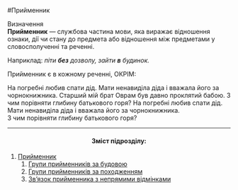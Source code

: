#Прийменник

<div class="eoz-wrap">
<span class="eoz">Визначення</span>
<div class="eoz-text">
<strong>Прийменник</strong> — службова частина мови, яка виражає вiдношення ознаки, дiї чи стану до предмета або вiдношення мiж предметами у словосполученнi та реченнi.
</div>
</div>

Наприклад: <i>пiти <b>без</b> дозволу, зайти <b>в</b> будинок.</i>

<quiz> 
    <question>
       <p>Прийменник є в кожному реченні, ОКРІМ:</p>
           <answer>На погребні любив спати дід.</answer>
           <answer>Мати ненавиділа діда і вважала його за чорнокнижника.</answer>
           <answer correct>Старший мій брат Оврам був давно проклятий бабою.</answer>
           <answer>З чим порівняти глибину батькового горя?</answer>
      <explanation>
На погребні любив спати дід.<br>
Мати ненавиділа діда і вважала його за чорнокнижника.<br>
З чим порівняти глибину батькового горя?
</explanation>
    </question>
</quiz> 


<br>
<hr>
<center><h4>Зміст підрозділу:</h4></center>


   1. [Прийменник](priymennik.html)
        1. [Групи прийменникiв за будовою](grupi_priymennikiv_za_budovoyu.html)
        2. [Групи прийменникiв за походженням](grupi_priymennikiv_za_pohodjennyam.html)
        3. [Зв’язок прийменника з непрямими вiдмiнками](znyazok_priymennika_z_nepryamimi_vidminkami_imennika.html)
